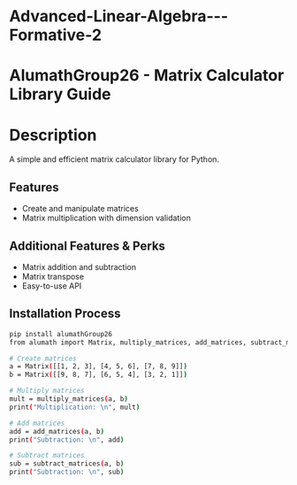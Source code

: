 # Advanced-Linear-Algebra---Formative-2
# AlumathGroup26 - Matrix Calculator Library Guide

# Description
A simple and efficient matrix calculator library for Python.

## Features

- Create and manipulate matrices
- Matrix multiplication with dimension validation

## Additional Features & Perks
- Matrix addition and subtraction
- Matrix transpose
- Easy-to-use API

## Installation Process

```bash
pip install alumathGroup26
from alumath import Matrix, multiply_matrices, add_matrices, subtract_matrices

# Create matrices
a = Matrix([[1, 2, 3], [4, 5, 6], [7, 8, 9]])
b = Matrix([[9, 8, 7], [6, 5, 4], [3, 2, 1]])

# Multiply matrices
mult = multiply_matrices(a, b)
print("Multiplication: \n", mult)

# Add matrices
add = add_matrices(a, b)
print("Subtraction: \n", add)

# Subtract matrices
sub = subtract_matrices(a, b)
print("Subtraction: \n", sub)
